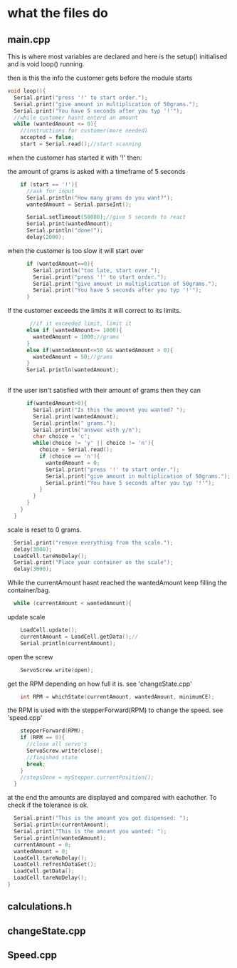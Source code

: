 # what the files do

## main.cpp

This is where most variables are declared and here is the setup() initialised and is void loop() running.

then is this the info the customer gets before the module starts
```cpp
void loop(){
  Serial.print("press '!' to start order.");
  Serial.print("give amount in multiplication of 50grams.");
  Serial.print("You have 5 seconds after you typ '!'");
  //while customer hasnt enterd an amount
  while (wantedAmount <= 0){
    //instructions for customer(more needed)
    accepted = false;
    start = Serial.read();//start scanning
```
when the customer has started it with '!' then:

the amount of grams is asked with a timeframe of 5 seconds
```cpp
    if (start == '!'){
      //ask for input
      Serial.println("How many grams do you want?");
      wantedAmount = Serial.parseInt();

      Serial.setTimeout(50000);//give 5 seconds to react
      Serial.print(wantedAmount);
      Serial.println("done!");
      delay(2000);
```

when the customer is too slow it will start over
```cpp
      if (wantedAmount==0){
        Serial.println("too late, start over.");
        Serial.print("press '!' to start order.");
        Serial.print("give amount in multiplication of 50grams.");
        Serial.print("You have 5 seconds after you typ '!'");
      }
```
If the customer exceeds the limits it will correct to its limits.
```cpp
       //if it exceeded limit, limit it 
      else if (wantedAmount>= 1000){
        wantedAmount = 1000;//grams
      }
      else if(wantedAmount<=50 && wantedAmount > 0){
        wantedAmount = 50;//grams
      }
      Serial.println(wantedAmount);
    
```

If the user isn't satisfied with their amount of grams then they can 
```cpp
      if(wantedAmount>0){
        Serial.print("Is this the amount you wanted? ");
        Serial.print(wantedAmount);
        Serial.println(" grams.");
        Serial.println("answer with y/n");
        char choice = 'c';
        while(choice != 'y' || choice != 'n'){
          choice = Serial.read();
          if (choice == 'n'){
            wantedAmount = 0;
            Serial.print("press '!' to start order.");
            Serial.print("give amount in multiplication of 50grams.");
            Serial.print("You have 5 seconds after you typ '!'");
          }
        }
      }
    }
  }
```

scale is reset to 0 grams.
```cpp
  Serial.print("remove everything from the scale.");
  delay(3000);
  LoadCell.tareNoDelay();
  Serial.print("Place your container on the scale");
  delay(3000);
```

While the currentAmount hasnt reached the wantedAmount keep filling the container/bag.
```cpp
  while (currentAmount < wantedAmount){
```

update scale
```cpp
    LoadCell.update();
    currentAmount = LoadCell.getData();//
    Serial.println(currentAmount);
```

open the screw
```cpp
    ServoScrew.write(open);
```

get the RPM depending on how full it is. see 'changeState.cpp'
```cpp
    int RPM = whichState(currentAmount, wantedAmount, minimumCE);
```

the RPM is used with the stepperForward(RPM) to change the speed. see 'speed.cpp'
```cpp
    stepperForward(RPM);
    if (RPM == 0){
      //close all servo's
      ServoScrew.write(close);
      //finished state
      break;
    }
    //stepsDone = myStepper.currentPosition();
  }
```

at the end the amounts are displayed and compared with eachother. To check if the tolerance is ok.
```cpp
  Serial.print("This is the amount you got dispensed: ");
  Serial.println(currentAmount);
  Serial.print("This is the amount you wanted: ");
  Serial.println(wantedAmount);
  currentAmount = 0;
  wantedAmount = 0;
  LoadCell.tareNoDelay();
  LoadCell.refreshDataSet();
  LoadCell.getData();
  LoadCell.tareNoDelay();
}
```

## calculations.h

## changeState.cpp

## Speed.cpp

